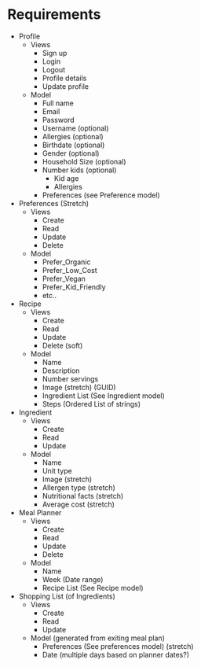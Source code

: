 # Requirements

* Profile
    * Views
        * Sign up
        * Login
        * Logout
        * Profile details
        * Update profile
    * Model
        * Full name
        * Email
        * Password
        * Username (optional)
        * Allergies (optional)
        * Birthdate (optional)
        * Gender (optional)
        * Household Size (optional)
        * Number kids (optional)
            * Kid age
            * Allergies
        * Preferences (see Preference model)
* Preferences (Stretch)
    * Views
        * Create
        * Read
        * Update
        * Delete
    * Model
        * Prefer_Organic
        * Prefer_Low_Cost
        * Prefer_Vegan
        * Prefer_Kid_Friendly
        * etc..
* Recipe
    * Views
        * Create
        * Read
        * Update
        * Delete (soft)
    * Model
        * Name
        * Description
        * Number servings
        * Image (stretch) (GUID)
        * Ingredient List (See Ingredient model)
        * Steps (Ordered List of strings)
* Ingredient
    * Views
        * Create
        * Read
        * Update
    * Model
        * Name
        * Unit type
        * Image (stretch)
        * Allergen type (stretch)
        * Nutritional facts (stretch)
        * Average cost (stretch)
* Meal Planner
    * Views
        * Create
        * Read
        * Update
        * Delete
    * Model
        * Name
        * Week (Date range)
        * Recipe List (See Recipe model)
* Shopping List (of Ingredients)
    * Views
        * Create
        * Read
        * Update
    * Model (generated from exiting meal plan)
        * Preferences (See preferences model) (stretch)
        * Date (multiple days based on planner dates?)
